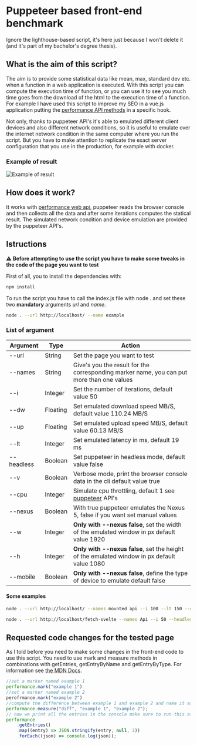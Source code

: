 # Puppeteer based front-end benchmark

Ignore the lighthouse-based script, it's here just because I won't delete it (and it's part of my bachelor's degree thesis).

## What is the aim of this script?

The aim is to provide some statistical data like mean, max, standard dev etc. when a function in a web application is executed. With this script you can compute the execution time of function, or you can use it to see you much time goes from the download of the html to the execution time of a function. For example I have used this script to improve my SEO in a vue.js application putting the [performance API methods](https://developer.mozilla.org/en-US/docs/Web/API/Performance "look at MDN Web docs") in a specific hook.

Not only, thanks to puppeteer API's it's able to emulated different client devices and also different network conditions, so it is useful to emulate over the internet network condition in the same computer where you run the script. But you have to make attention to replicate the exact server configuration that you use in the production, for example with docker.

### Example of result

![Example of result](https://lh3.googleusercontent.com/CRv0EMMJ9dPl-6_kCxf5KA3Q6OYN4hak1vJpCIMKFN21HxMPDsvwVh3fzldDyjxiQ5YUibERndpgRj_QRfjVZGA2BvRHKdASiM_LRDbLTN1e8aWubDSi64BFxzKftg3XANuAkZflDFk=w2400)

## How does it work?

It works with [performance web api](https://developer.mozilla.org/en-US/docs/Web/API/Performance "look at MDN Web docs"), puppeteer reads the browser console and then collects all the data and after some iterations computes the statical result. The simulated network condition and device emulation are provided by the puppeteer API's.

## Istructions

⚠️ **Before attempting to use the script you have to make some tweaks in the code of the page you want to test**

First of all, you to install the dependencies with:

```bash
npm install
```

To run the script you have to call the index.js file with node . and set these two **mandatory** arguments *url* and *name*.

```bash
node . --url http://localhost/ --name example
```

### List of argument

| Argument      | Type     | Action                                                                                                                                                |
| ------------- | -------- | ----------------------------------------------------------------------------------------------------------------------------------------------------- |
| --url         | String   | Set the page you want to test                                                                                                                         | 
| --names       | String   | Give's you the result for the corresponding marker name, you can put more than one values                                                             |
| --i           | Integer  | Set the number of iterations, default value 50                                                                                                        |
| --dw          | Floating | Set emulated download speed MB/S, default value 110.24 MB/S                                                                                           |
| --up          | Floating | Set emulated upload speed MB/S, default value 60.13 MB/S                                                                                              |
| --lt          | Integer  | Set emulated latency in ms, default 19 ms                                                                                                             |
| --headless    | Boolean  | Set puppeteer in headless mode, default value false                                                                                                   |
| --v           | Boolean  | Verbose mode, print the browser console data in the cli default value true                                                                            |
| --cpu         | Integer  | Simulate cpu throttling, default 1 see [puppeteer](https://github.com/puppeteer/puppeteer/blob/main/docs/api.md#pageemulatecputhrottlingfactor) API's |
| --nexus       | Boolean  | With true puppeteer emulates the Nexus 5, false if you want set manual values                                                                         |
| --w           | Integer  | **Only with --nexus false**, set the width of the emulated window in px default value 1920                                                            |
| --h           | Integer  | **Only with --nexus false**, set the height of the emulated window in px default value 1080                                                           |
| --mobile      | Boolean  | **Only with --nexus false**, define the type of device to emulate default false                                                                       |

#### Some examples

```bash
node . --url http://localhost/ --names mounted api --i 100 --lt 150 --cpu 4 --dw 1.6384

node . --url http://localhost/fetch-svelte --names Api --i 50 --headless true
```

## Requested code changes for the tested page

As I told before you need to make some changes in the front-end code to use this script. You need to use mark and measure methods in combinations with getEntries, getEntryByName and getEntryByType. For information see [the MDN Docs](https://developer.mozilla.org/en-US/docs/Web/API/Performance).

```javascript
//set a marker named example 1
performance.mark("example 1")
//set a marker named example 2
perofrmance.mark("example 2")
//compute the difference between example 1 and example 2 and name it as diff
performance.measure("diff", "example 1", "example 2");
// now we print all the entries in the console make sure to run this after the mark and measure methods
performance
    .getEntries()
    .map((entry) => JSON.stringify(entry, null, 2))
    .forEach((json) => console.log(json));
```

